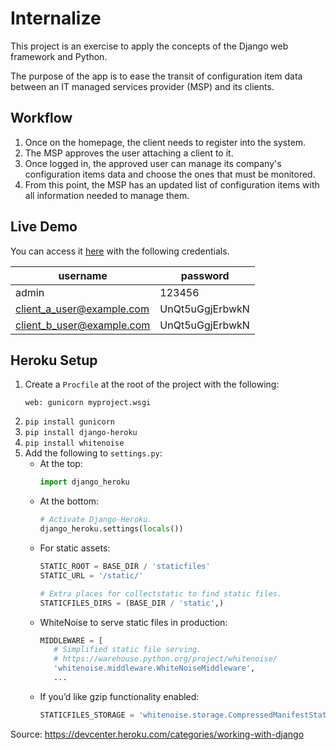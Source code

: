 # Internalize

This project is an exercise to apply the concepts of the Django web
framework and Python.

The purpose of the app is to ease the transit of configuration
item data between an IT managed services provider (MSP) and
its clients.

## Workflow

1. Once on the homepage, the client needs to register into the system.
2. The MSP approves the user attaching a client to it.
3. Once logged in, the approved user can manage its company's
   configuration items data and choose the ones that must be monitored.
4. From this point, the MSP has an updated list of configuration items
   with all information needed to manage them.


## Live Demo

You can access it [here](https://) with the following credentials.

| username | password |
| -------- | -------- |
| admin | 123456 |
| client_a_user@example.com | UnQt5uGgjErbwkN |
| client_b_user@example.com | UnQt5uGgjErbwkN |

## Heroku Setup
1. Create a `Procfile` at the root of the project with the following:
    ```
    web: gunicorn myproject.wsgi
    ```
2. `pip install gunicorn`
3. `pip install django-heroku`
4. `pip install whitenoise`
5. Add the following to `settings.py`:
    - At the top:
      ```python
      import django_heroku
      ```
    - At the bottom:
      ```python
      # Activate Django-Heroku.
      django_heroku.settings(locals())
      ```
    - For static assets:
      ```python
      STATIC_ROOT = BASE_DIR / 'staticfiles'
      STATIC_URL = '/static/'

      # Extra places for collectstatic to find static files.
      STATICFILES_DIRS = (BASE_DIR / 'static',)
      ```
    - WhiteNoise to serve static files in production:
      ```python
      MIDDLEWARE = [
         # Simplified static file serving.
         # https://warehouse.python.org/project/whitenoise/
         'whitenoise.middleware.WhiteNoiseMiddleware',
         ...
      ```
    - If you’d like gzip functionality enabled:
      ```python
      STATICFILES_STORAGE = 'whitenoise.storage.CompressedManifestStaticFilesStorage'
      ```

Source: <https://devcenter.heroku.com/categories/working-with-django>